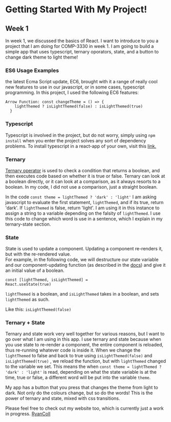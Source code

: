 # Getting Started With My Project!

## Week 1

In week 1, we discussed the basics of React. I want to introduce to you a project that I am doing for COMP-3330 in week 1. I am going to build a simple app that uses typescript, ternary oporators, state, and a button to change dark theme to light theme!

### ES6 Usage Examples

the latest Ecma Script update, EC6, brought with it a range of really cool new features to use in our javascript, or in some cases, typescript programming. In this project, I used the following EC6 features:

<pre><code>Arrow Function: const changeTheme = () => {
    lightThemed ? isLightThemed(false) : isLightThemed(true)
  }</code></pre>

### Typescript

Typescript is involved in the project, but do not worry, simply using ```npm install``` when you enter the project solves any sort of dependency problems. To install typescript in a react-app of your own, visit this [link.](https://create-react-app.dev/docs/adding-typescript/)

### Ternary

[Ternary operator](https://developer.mozilla.org/en-US/docs/Web/JavaScript/Reference/Operators/Conditional_Operator) is used to check a condition that returns a boolean, and then executes code based on whether it is true or false. Ternary can look at a boolean directly, or it can look at a comparison, as it always resorts to a boolean. In my code, I did not use a comparison, just a straight boolean. 

In the code ``` const theme = lightThemed ? 'dark' : 'light' ``` I am asking javascript to evaluate the first statement, <code>lightThemed</code>, and if its true, return 'dark'. If <code>lightThemed</code> is false, return 'light'. I am using it in this instance to assign a string to a variable depending on the falsity of <code>lightThemed</code>. I use this code to change which word is use in a sentence, which I explain in my ternary-state section.

### State

State is used to update a component. Updating a component re-renders it, but with the re-rendered value. </br>
For example, in the following code, we will destructure our state variable and our component-updating function (as described in the [docs](https://reactjs.org/docs/hooks-state.html)) and give it an initial value of a boolean.
</br>

<code>const [lightThemed, isLightThemed] = React.useState(true)</code>

<code>lightThemed</code> is a boolean, and <code>isLightThemed</code> takes in a boolean, and sets <code>lightThemed</code> as such. 

Like this: <code>isLightThemed(false)</code>

### Ternary + State

Ternary and state work very well together for various reasons, but I want to go over what I am using in this app. I use ternary and state because when you use state to re-render a component, the entire component is reloaded, thus re-running whatever code is inside it. When we change the <code>lightThemed</code> to false and back to true using <code>isLightThemed(false)</code> and <code>isLightThemed(true)</code> , we reload the function, but with <code>lightThemed</code> changed to the variable we set. This means the when ``` const theme = lightThemed ? 'dark' : 'light' ``` is read, depending on what the state variable is at the time, true or false, a different word will be put into the variable ``` theme ```.

My app has a button that you press that changes the theme from light to dark. Not only do the colours change, but so do the words! This is the power of ternary and state, mixed with css transitions.


Please feel free to check out my website too, which is currently just a work in progress. [RyanColl](https://rcoll-fullstack-dev.web.app/)